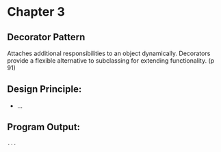 # Chapter 3

## Decorator Pattern
Attaches additional responsibilities to an object dynamically. Decorators provide a 
flexible alternative to subclassing for extending functionality. (p 91)

## Design Principle:
* ...

## Program Output:
```
...
```